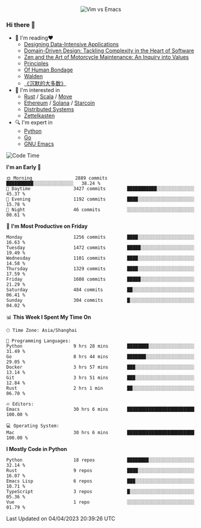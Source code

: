 <p align="center">
    <img src="https://gist.githubusercontent.com/coldnight/e696baffb094e71c96cb302118878eae/raw/40ea5053a6f66cc65f90f437e4173497da225958/banner.gif" alt="Vim vs Emacs" />
</p>

### Hi there 👋

- 📖 I'm reading❤️
    + [Designing Data-Intensive Applications](https://www.oreilly.com/library/view/designing-data-intensive-applications/9781491903063/)
    + [Domain-Driven Design: Tackling Complexity in the Heart of Software](https://www.dddcommunity.org/book/evans_2003/)
    + [Zen and the Art of Motorcycle Maintenance: An Inquiry into Values](https://en.wikipedia.org/wiki/Zen_and_the_Art_of_Motorcycle_Maintenance)
    + [Principles](https://www.principles.com/)
    + [Of Human Bondage](https://en.wikipedia.org/wiki/Of_Human_Bondage)
    + [Walden](https://en.wikipedia.org/wiki/Walden)
    + [《沉默的大多数》](https://en.wikipedia.org/wiki/Silent_majority)
- 🌱 I'm interested in
    + [Rust](https://www.rust-lang.org/) / [Scala](https://www.scala-lang.org/) / [Move](https://github.com/move-language/move/)
    + [Ethereum](https://ethereum.org/en/) / [Solana](https://solana.com/) / [Starcoin](https://github.com/starcoinorg/starcoin)
	+ [Distributed Systems](https://www.linuxzen.com/notes/topics/20200320174417_%E5%88%86%E5%B8%83%E5%BC%8F/)
	+ [Zettelkasten](https://www.linuxzen.com/notes/notes/20220120080920-slip_box/)
- 🔍 I'm expert in
    + [Python](https://www.python.org/)
    + [Go](https://go.dev/)
    + [GNU Emacs](https://www.gnu.org/software/emacs/)

<!--START_SECTION:waka-->
![Code Time](http://img.shields.io/badge/Code%20Time-2%2C015%20hrs%205%20mins-blue)

**I'm an Early 🐤** 

```text
🌞 Morning                2889 commits        ██████████░░░░░░░░░░░░░░░   38.24 % 
🌆 Daytime                3427 commits        ███████████░░░░░░░░░░░░░░   45.37 % 
🌃 Evening                1192 commits        ████░░░░░░░░░░░░░░░░░░░░░   15.78 % 
🌙 Night                  46 commits          ░░░░░░░░░░░░░░░░░░░░░░░░░   00.61 % 
```
📅 **I'm Most Productive on Friday** 

```text
Monday                   1256 commits        ████░░░░░░░░░░░░░░░░░░░░░   16.63 % 
Tuesday                  1472 commits        █████░░░░░░░░░░░░░░░░░░░░   19.49 % 
Wednesday                1101 commits        ████░░░░░░░░░░░░░░░░░░░░░   14.58 % 
Thursday                 1329 commits        ████░░░░░░░░░░░░░░░░░░░░░   17.59 % 
Friday                   1608 commits        █████░░░░░░░░░░░░░░░░░░░░   21.29 % 
Saturday                 484 commits         ██░░░░░░░░░░░░░░░░░░░░░░░   06.41 % 
Sunday                   304 commits         █░░░░░░░░░░░░░░░░░░░░░░░░   04.02 % 
```


📊 **This Week I Spent My Time On** 

```text
🕑︎ Time Zone: Asia/Shanghai

💬 Programming Languages: 
Python                   9 hrs 28 mins       ████████░░░░░░░░░░░░░░░░░   31.49 % 
Go                       8 hrs 44 mins       ███████░░░░░░░░░░░░░░░░░░   29.05 % 
Docker                   3 hrs 57 mins       ███░░░░░░░░░░░░░░░░░░░░░░   13.14 % 
Git                      3 hrs 51 mins       ███░░░░░░░░░░░░░░░░░░░░░░   12.84 % 
Rust                     2 hrs 1 min         ██░░░░░░░░░░░░░░░░░░░░░░░   06.70 % 

🔥 Editors: 
Emacs                    30 hrs 6 mins       █████████████████████████   100.00 % 

💻 Operating System: 
Mac                      30 hrs 6 mins       █████████████████████████   100.00 % 
```

**I Mostly Code in Python** 

```text
Python                   18 repos            ████████░░░░░░░░░░░░░░░░░   32.14 % 
Rust                     9 repos             ████░░░░░░░░░░░░░░░░░░░░░   16.07 % 
Emacs Lisp               6 repos             ███░░░░░░░░░░░░░░░░░░░░░░   10.71 % 
TypeScript               3 repos             █░░░░░░░░░░░░░░░░░░░░░░░░   05.36 % 
Vue                      1 repo              ░░░░░░░░░░░░░░░░░░░░░░░░░   01.79 % 
```




 Last Updated on 04/04/2023 20:39:26 UTC
<!--END_SECTION:waka-->
